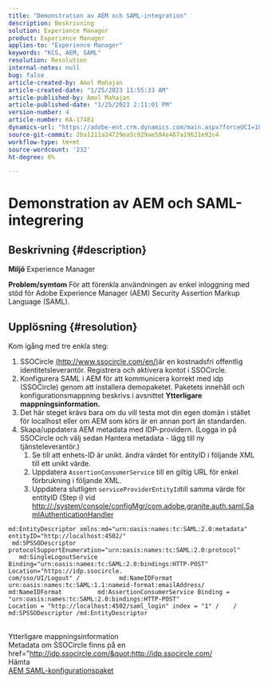 ```yaml
---
title: "Demonstration av AEM och SAML-integration"
description: Beskrivning
solution: Experience Manager
product: Experience Manager
applies-to: "Experience Manager"
keywords: "KCS, AEM, SAML"
resolution: Resolution
internal-notes: null
bug: false
article-created-by: Amol Mahajan
article-created-date: "1/25/2023 11:55:33 AM"
article-published-by: Amol Mahajan
article-published-date: "1/25/2023 2:11:01 PM"
version-number: 4
article-number: KA-17481
dynamics-url: "https://adobe-ent.crm.dynamics.com/main.aspx?forceUCI=1&pagetype=entityrecord&etn=knowledgearticle&id=1b20b327-a79c-ed11-aad1-6045bd0061cb"
source-git-commit: 2ba1211a34729ea5c929ae594e467a19621e92c4
workflow-type: tm+mt
source-wordcount: '232'
ht-degree: 0%

---
```


# Demonstration av AEM och SAML-integrering

## Beskrivning {#description}

<b>Miljö</b>
Experience Manager


<b>Problem/symtom</b>
För att förenkla användningen av enkel inloggning med stöd för Adobe Experience Manager (AEM) Security Assertion Markup Language (SAML).


## Upplösning {#resolution}

Kom igång med tre enkla steg:<br>
1. SSOCircle [(http://www.ssocircle.com/en/)](http://www.ssocircle.com/en/)är en kostnadsfri offentlig identitetsleverantör. Registrera och aktivera kontot i SSOCircle.
2. Konfigurera SAML i AEM för att kommunicera korrekt med idp (SSOCircle) genom att installera demopaketet. Paketets innehåll och konfigurationsmappning beskrivs i avsnittet <b>Ytterligare mappningsinformation.</b>
3. Det här steget krävs bara om du vill testa mot din egen domän i stället för localhost eller om AEM som körs är en annan port än standarden.
4. Skapa/uppdatera AEM metadata med IDP-providern. (Logga in på SSOCircle och välj sedan Hantera metadata - lägg till ny tjänsteleverantör.)
   1. Se till att enhets-ID är unikt. ändra värdet för entityID i följande XML till ett unikt värde.
   2. Uppdatera `AssertionConsumerService` till en giltig URL för enkel förbrukning i följande XML.
   3. Uppdatera slutligen `serviceProviderEntityId`till samma värde för entityID (Step i) vid [http://:/system/console/configMgr/com.adobe.granite.auth.saml.SamlAuthenticationHandler](http://&lt;host>:&lt;port>/system/console/configMgr/com.adobe.granite.auth.saml.SamlAuthenticationHandler)



```
md:EntityDescriptor xmlns:md="urn:oasis:names:tc:SAML:2.0:metadata" entityID="http://localhost:4502/"
 md:SPSSODescriptor protocolSupportEnumeration="urn:oasis:names:tc:SAML:2.0:protocol"
   md:SingleLogoutService Binding="urn:oasis:names:tc:SAML:2.0:bindings:HTTP-POST" Location="https://idp.ssocircle.
com/sso/UI/Logout" /           md:NameIDFormat urn:oasis:names:tc:SAML:1.1:nameid-format:emailAddress/
md:NameIDFormat          md:AssertionConsumerService Binding = "urn:oasis:names:tc:SAML:2.0:bindings:HTTP-POST"
Location = "http://localhost:4502/saml_login" index = "1" /    / md:SPSSODescriptor /md:EntityDescriptor
```

<br>Ytterligare mappningsinformation<br>
Metadata om SSOCircle finns på en href=&quot;http://idp.ssocircle.com/&quot;http://idp.ssocircle.com/
<br>Hämta<br>
[AEM SAML-konfigurationspaket](https://files.acrobat.com/a/preview/d0017bf5-c35a-483e-80a0-d6bfb0526299)
